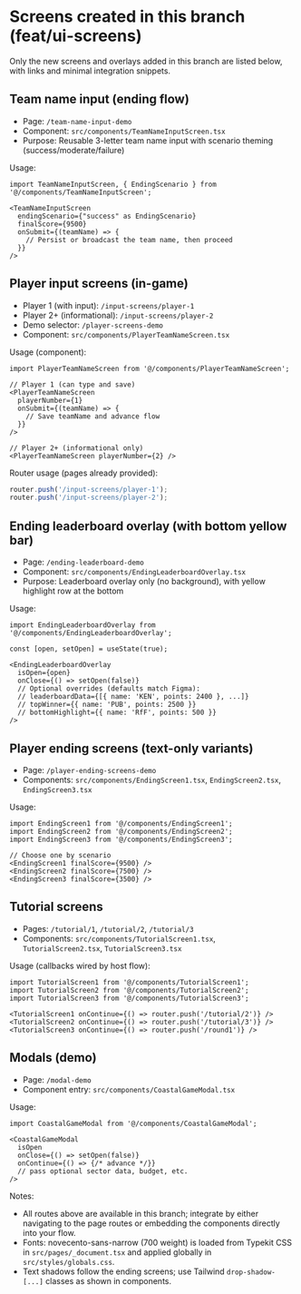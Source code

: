 # Screens created in this branch (feat/ui-screens)

Only the new screens and overlays added in this branch are listed below, with links and minimal integration snippets.

## Team name input (ending flow)
- Page: `/team-name-input-demo`
- Component: `src/components/TeamNameInputScreen.tsx`
- Purpose: Reusable 3-letter team name input with scenario theming (success/moderate/failure)

Usage:
```tsx
import TeamNameInputScreen, { EndingScenario } from '@/components/TeamNameInputScreen';

<TeamNameInputScreen
  endingScenario={"success" as EndingScenario}
  finalScore={9500}
  onSubmit={(teamName) => {
    // Persist or broadcast the team name, then proceed
  }}
/>
```

## Player input screens (in-game)
- Player 1 (with input): `/input-screens/player-1`
- Player 2+ (informational): `/input-screens/player-2`
- Demo selector: `/player-screens-demo`
- Component: `src/components/PlayerTeamNameScreen.tsx`

Usage (component):
```tsx
import PlayerTeamNameScreen from '@/components/PlayerTeamNameScreen';

// Player 1 (can type and save)
<PlayerTeamNameScreen
  playerNumber={1}
  onSubmit={(teamName) => {
    // Save teamName and advance flow
  }}
/>

// Player 2+ (informational only)
<PlayerTeamNameScreen playerNumber={2} />
```

Router usage (pages already provided):
```ts
router.push('/input-screens/player-1');
router.push('/input-screens/player-2');
```

## Ending leaderboard overlay (with bottom yellow bar)
- Page: `/ending-leaderboard-demo`
- Component: `src/components/EndingLeaderboardOverlay.tsx`
- Purpose: Leaderboard overlay only (no background), with yellow highlight row at the bottom

Usage:
```tsx
import EndingLeaderboardOverlay from '@/components/EndingLeaderboardOverlay';

const [open, setOpen] = useState(true);

<EndingLeaderboardOverlay
  isOpen={open}
  onClose={() => setOpen(false)}
  // Optional overrides (defaults match Figma):
  // leaderboardData={[{ name: 'KEN', points: 2400 }, ...]}
  // topWinner={{ name: 'PUB', points: 2500 }}
  // bottomHighlight={{ name: 'RfF', points: 500 }}
/>
```

## Player ending screens (text-only variants)
- Page: `/player-ending-screens-demo`
- Components: `src/components/EndingScreen1.tsx`, `EndingScreen2.tsx`, `EndingScreen3.tsx`

Usage:
```tsx
import EndingScreen1 from '@/components/EndingScreen1';
import EndingScreen2 from '@/components/EndingScreen2';
import EndingScreen3 from '@/components/EndingScreen3';

// Choose one by scenario
<EndingScreen1 finalScore={9500} />
<EndingScreen2 finalScore={7500} />
<EndingScreen3 finalScore={3500} />
```

## Tutorial screens
- Pages: `/tutorial/1`, `/tutorial/2`, `/tutorial/3`
- Components: `src/components/TutorialScreen1.tsx`, `TutorialScreen2.tsx`, `TutorialScreen3.tsx`

Usage (callbacks wired by host flow):
```tsx
import TutorialScreen1 from '@/components/TutorialScreen1';
import TutorialScreen2 from '@/components/TutorialScreen2';
import TutorialScreen3 from '@/components/TutorialScreen3';

<TutorialScreen1 onContinue={() => router.push('/tutorial/2')} />
<TutorialScreen2 onContinue={() => router.push('/tutorial/3')} />
<TutorialScreen3 onContinue={() => router.push('/round1')} />
```

## Modals (demo)
- Page: `/modal-demo`
- Component entry: `src/components/CoastalGameModal.tsx`

Usage:
```tsx
import CoastalGameModal from '@/components/CoastalGameModal';

<CoastalGameModal
  isOpen
  onClose={() => setOpen(false)}
  onContinue={() => {/* advance */}}
  // pass optional sector data, budget, etc.
/>
```

Notes:
- All routes above are available in this branch; integrate by either navigating to the page routes or embedding the components directly into your flow.
- Fonts: novecento-sans-narrow (700 weight) is loaded from Typekit CSS in `src/pages/_document.tsx` and applied globally in `src/styles/globals.css`.
- Text shadows follow the ending screens; use Tailwind `drop-shadow-[...]` classes as shown in components. 